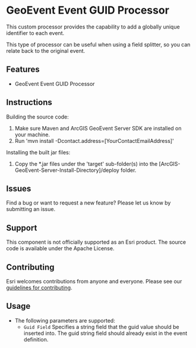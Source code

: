 # GeoEvent Event GUID Processor

This custom processor provides the capability to add a globally unique identifier to each event.

This type of processor can be useful when using a field splitter, so  you can relate back to the original event.

## Features
* GeoEvent Event GUID Processor

## Instructions

Building the source code:

1. Make sure Maven and ArcGIS GeoEvent Server SDK are installed on your machine.
2. Run 'mvn install -Dcontact.address=[YourContactEmailAddress]'

Installing the built jar files:

1. Copy the *.jar files under the 'target' sub-folder(s) into the [ArcGIS-GeoEvent-Server-Install-Directory]/deploy folder.

## Issues

Find a bug or want to request a new feature?  Please let us know by submitting an issue.

## Support

This component is not officially supported as an Esri product. The source code is available under the Apache License. 

## Contributing

Esri welcomes contributions from anyone and everyone. Please see our [guidelines for contributing](https://github.com/esri/contributing).

## Usage

* The following parameters are supported:
  * `Guid Field` Specifies a string field that the guid value should be inserted into.
   The guid string field should already exist in the event definition.


